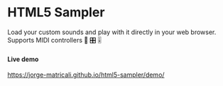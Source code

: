 # HTML5 Sampler
Load your custom sounds and play with it directly in your web browser. Supports MIDI controllers 🎹 🎛 ️🎚️

#### Live demo
https://jorge-matricali.github.io/html5-sampler/demo/
